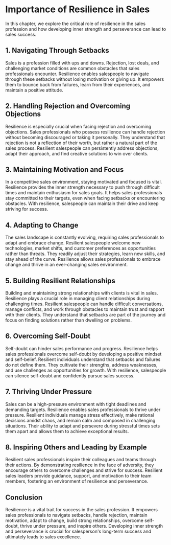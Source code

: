 Importance of Resilience in Sales
==========================================

In this chapter, we explore the critical role of resilience in the sales profession and how developing inner strength and perseverance can lead to sales success.

**1. Navigating Through Setbacks**
----------------------------------

Sales is a profession filled with ups and downs. Rejection, lost deals, and challenging market conditions are common obstacles that sales professionals encounter. Resilience enables salespeople to navigate through these setbacks without losing motivation or giving up. It empowers them to bounce back from failures, learn from their experiences, and maintain a positive attitude.

**2. Handling Rejection and Overcoming Objections**
---------------------------------------------------

Resilience is especially crucial when facing rejection and overcoming objections. Sales professionals who possess resilience can handle rejection without becoming discouraged or taking it personally. They understand that rejection is not a reflection of their worth, but rather a natural part of the sales process. Resilient salespeople can persistently address objections, adapt their approach, and find creative solutions to win over clients.

**3. Maintaining Motivation and Focus**
---------------------------------------

In a competitive sales environment, staying motivated and focused is vital. Resilience provides the inner strength necessary to push through difficult times and maintain enthusiasm for sales goals. It helps sales professionals stay committed to their targets, even when facing setbacks or encountering obstacles. With resilience, salespeople can maintain their drive and keep striving for success.

**4. Adapting to Change**
-------------------------

The sales landscape is constantly evolving, requiring sales professionals to adapt and embrace change. Resilient salespeople welcome new technologies, market shifts, and customer preferences as opportunities rather than threats. They readily adjust their strategies, learn new skills, and stay ahead of the curve. Resilience allows sales professionals to embrace change and thrive in an ever-changing sales environment.

**5. Building Resilient Relationships**
---------------------------------------

Building and maintaining strong relationships with clients is vital in sales. Resilience plays a crucial role in managing client relationships during challenging times. Resilient salespeople can handle difficult conversations, manage conflicts, and work through obstacles to maintain trust and rapport with their clients. They understand that setbacks are part of the journey and focus on finding solutions rather than dwelling on problems.

**6. Overcoming Self-Doubt**
----------------------------

Self-doubt can hinder sales performance and progress. Resilience helps sales professionals overcome self-doubt by developing a positive mindset and self-belief. Resilient individuals understand that setbacks and failures do not define them. They cultivate their strengths, address weaknesses, and use challenges as opportunities for growth. With resilience, salespeople can silence self-doubt and confidently pursue sales success.

**7. Thriving Under Pressure**
------------------------------

Sales can be a high-pressure environment with tight deadlines and demanding targets. Resilience enables sales professionals to thrive under pressure. Resilient individuals manage stress effectively, make rational decisions amidst chaos, and remain calm and composed in challenging situations. Their ability to adapt and persevere during stressful times sets them apart and allows them to achieve exceptional results.

**8. Inspiring Others and Leading by Example**
----------------------------------------------

Resilient sales professionals inspire their colleagues and teams through their actions. By demonstrating resilience in the face of adversity, they encourage others to overcome challenges and strive for success. Resilient sales leaders provide guidance, support, and motivation to their team members, fostering an environment of resilience and perseverance.

**Conclusion**
--------------

Resilience is a vital trait for success in the sales profession. It empowers sales professionals to navigate setbacks, handle rejection, maintain motivation, adapt to change, build strong relationships, overcome self-doubt, thrive under pressure, and inspire others. Developing inner strength and perseverance is crucial for salesperson's long-term success and ultimately leads to sales excellence.
